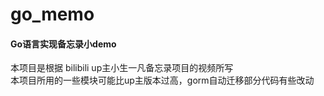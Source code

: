 # go_memo
#### Go语言实现备忘录小demo
本项目是根据 bilibili up主小生一凡备忘录项目的视频所写 </br>
本项目所用的一些模块可能比up主版本过高，gorm自动迁移部分代码有些改动
